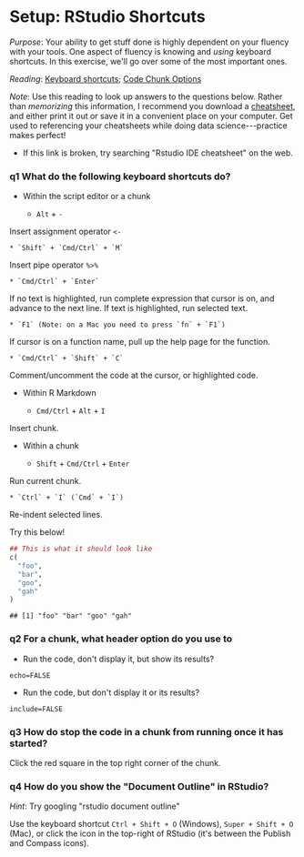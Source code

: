 
# Setup: RStudio Shortcuts

*Purpose*: Your ability to get stuff done is highly dependent on your fluency
with your tools. One aspect of fluency is knowing and *using* keyboard
shortcuts. In this exercise, we'll go over some of the most important ones.

*Reading*: [Keyboard shortcuts](https://support.rstudio.com/hc/en-us/articles/200711853-Keyboard-Shortcuts); [Code Chunk Options](https://rmarkdown.rstudio.com/lesson-3.html)

*Note*: Use this reading to look up answers to the questions below. Rather than *memorizing* this information, I recommend you download a [cheatsheet](https://github.com/rstudio/cheatsheets/blob/main/rstudio-ide.pdf), and either print it out or save it in a convenient place on your computer. Get used to referencing your cheatsheets while doing data science---practice makes perfect!
- If this link is broken, try searching "Rstudio IDE cheatsheet" on the web.



### __q1__ What do the following keyboard shortcuts do?

* Within the script editor or a chunk

    * `Alt` + `-`

Insert assignment operator `<-`

    * `Shift` + `Cmd/Ctrl` + `M`

Insert pipe operator `%>%`

    * `Cmd/Ctrl` + `Enter`

If no text is highlighted, run complete expression that cursor is
on, and advance to the next line. If text is highlighted, run
selected text.

    * `F1` (Note: on a Mac you need to press `fn` + `F1`)

If cursor is on a function name, pull up the help page for the function.

	* `Cmd/Ctrl` + `Shift` + `C`

Comment/uncomment the code at the cursor, or highlighted code.


* Within R Markdown

    * `Cmd/Ctrl` + `Alt` + `I`

Insert chunk.

* Within a chunk

    * `Shift` + `Cmd/Ctrl` + `Enter`

Run current chunk.

    * `Ctrl` + `I` (`Cmd` + `I`)

Re-indent selected lines.

Try this below!


``` r
## This is what it should look like
c(
  "foo",
  "bar",
  "goo",
  "gah"
)
```

```
## [1] "foo" "bar" "goo" "gah"
```


### __q2__ For a chunk, what header option do you use to

* Run the code, don't display it, but show its results?

`echo=FALSE`

* Run the code, but don't display it or its results?

`include=FALSE`

### __q3__ How do stop the code in a chunk from running once it has started?

Click the red square in the top right corner of the chunk.

### __q4__ How do you show the "Document Outline" in RStudio?

*Hint*: Try googling "rstudio document outline"

Use the keyboard shortcut `Ctrl + Shift + O` (Windows), `Super + Shift + O` (Mac), or click the icon in the top-right of RStudio (it's between the Publish and Compass icons).

<!-- include-exit-ticket -->
